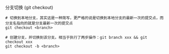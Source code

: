 分支切换 (git checkout)
```shell
# 切换到本地分支，其实这是一种简写，更严格的说是切换到本地分支的最新一次的提交点，而分支名指向的就是分支最新一次的提交点
git checkout <branch>

# 创建分支，并切换到该分支。相当于执行了两步操作：git branch xxx && git checkout xxx
git checkout -b <branch>
```